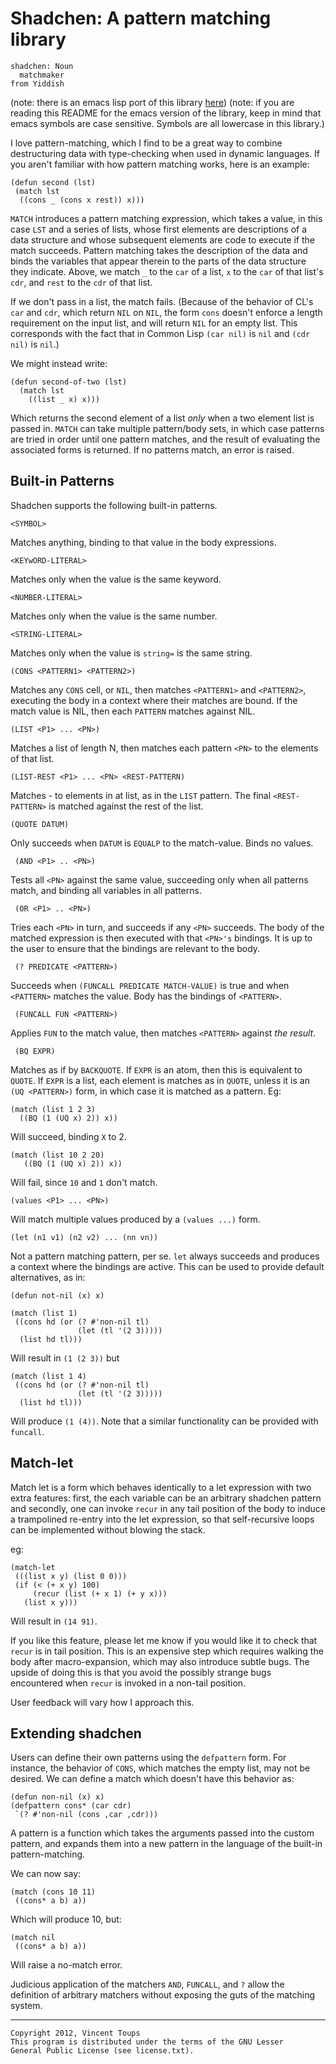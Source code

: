 Shadchen: A pattern matching library
====================================

    shadchen: Noun
      matchmaker
    from Yiddish

(note: there is an emacs lisp port of this library
 [here][shadchen-el])
(note: if you are reading this README for the emacs version of the
 library, keep in mind that emacs symbols are case sensitive.  Symbols
 are all lowercase in this library.)


I love pattern-matching, which I find to be a great way to combine
destructuring data with type-checking when used in dynamic languages.
If you aren't familiar with how pattern matching works, here is an
example:

    (defun second (lst)
     (match lst 
      ((cons _ (cons x rest)) x)))

`MATCH` introduces a pattern matching expression, which takes a value,
in this case `LST` and a series of lists, whose first elements are
descriptions of a data structure and whose subsequent elements are
code to execute if the match succeeds.  Pattern matching takes the
description of the data and binds the variables that appear therein to
the parts of the data structure they indicate.  Above, we match `_` to
the `car` of a list, `x` to the `car` of that list's `cdr`, and `rest`
to the `cdr` of that list.  

If we don't pass in a list, the match fails.  (Because of the behavior
of CL's `car` and `cdr`, which return `NIL` on `NIL`, the form `cons`
doesn't enforce a length requirement on the input list, and will
return `NIL` for an empty list.  This corresponds with the fact that
in Common Lisp `(car nil)` is `nil` and `(cdr nil)` is `nil`.)

We might instead write:

    (defun second-of-two (lst)
      (match lst
        ((list _ x) x)))

Which returns the second element of a list _only_ when a two element
list is passed in.  `MATCH` can take multiple pattern/body sets, in
which case patterns are tried in order until one pattern matches, and
the result of evaluating the associated forms is returned.  If no
patterns match, an error is raised.

Built-in Patterns
-----------------

Shadchen supports the following built-in patterns.

    <SYMBOL>

Matches anything, binding <SYMBOL> to that value in the body
expressions.

    <KEYwORD-LITERAL> 

Matches only when the value is the same keyword.

    <NUMBER-LITERAL>

Matches only when the value is the same number.

    <STRING-LITERAL>

Matches only when the value is `string=` is the same string.	

    (CONS <PATTERN1> <PATTERN2>)

Matches any `CONS` cell, or `NIL`, then matches `<PATTERN1>` and
`<PATTERN2>`, executing the body in a context where their matches are
bound.  If the match value is NIL, then each `PATTERN` matches against
NIL.

    (LIST <P1> ... <PN>)

Matches a list of length N, then matches each pattern `<PN>` to the
elements of that list.

    (LIST-REST <P1> ... <PN> <REST-PATTERN)

Matches <P1> - <PN> to elements in at list, as in the `LIST` pattern.
The final `<REST-PATTERN>` is matched against the rest of the list.

    (QUOTE DATUM)

Only succeeds when `DATUM` is `EQUALP` to the match-value.  Binds no
values.

     (AND <P1> .. <PN>)

Tests all `<PN>` against the same value, succeeding only when all
patterns match, and binding all variables in all patterns.

     (OR <P1> .. <PN>)

Tries each `<PN>` in turn, and succeeds if any `<PN>` succeeds.  The
body of the matched expression is then executed with that `<PN>'s`
bindings.  It is up to the user to ensure that the bindings are
relevant to the body.

     (? PREDICATE <PATTERN>)

Succeeds when `(FUNCALL PREDICATE MATCH-VALUE)` is true and when
`<PATTERN>` matches the value.  Body has the bindings of `<PATTERN>`.  

     (FUNCALL FUN <PATTERN>)

Applies `FUN` to the match value, then matches `<PATTERN>` against _the
result_.

     (BQ EXPR)

Matches as if by `BACKQUOTE`.  If `EXPR` is an atom, then this is
equivalent to `QUOTE`.  If `EXPR` is a list, each element is matches
as in `QUOTE`, unless it is an `(UQ <PATTERN>)` form, in which case it
is matched as a pattern.  Eg:

    (match (list 1 2 3)
      ((BQ (1 (UQ x) 2)) x)) 

Will succeed, binding `X` to 2.  

    (match (list 10 2 20)
       ((BQ (1 (UQ x) 2)) x))

Will fail, since `10` and `1` don't match.

    (values <P1> ... <PN>)

Will match multiple values produced by a `(values ...)` form.

    (let (n1 v1) (n2 v2) ... (nn vn))

Not a pattern matching pattern, per se.  `let` always succeeds and
produces a context where the bindings are active.  This can be used to
provide default alternatives, as in:

    (defun not-nil (x) x)

    (match (list 1) 
     ((cons hd (or (? #'non-nil tl)
                   (let (tl '(2 3)))))
      (list hd tl)))

Will result in `(1 (2 3))` but 

    (match (list 1 4) 
     ((cons hd (or (? #'non-nil tl)
                   (let (tl '(2 3)))))
      (list hd tl)))

Will produce `(1 (4))`.  Note that a similar functionality can be
provided with `funcall`.

Match-let
---------

Match let is a form which behaves identically to a let expression
with two extra features: first, the each variable can be an arbitrary
shadchen pattern and secondly, one can invoke `recur` in any tail
position of the body to induce a trampolined re-entry into the let
expression, so that self-recursive loops can be implemented without
blowing the stack.

eg:

    (match-let 
     (((list x y) (list 0 0)))
     (if (< (+ x y) 100)
         (recur (list (+ x 1) (+ y x)))
       (list x y)))

Will result in `(14 91)`.

If you like this feature, please let me know if you would like it to
check that `recur` is in tail position.  This is an expensive step
which requires walking the body after macro-expansion, which may also
introduce subtle bugs.  The upside of doing this is that you avoid the
possibly strange bugs encountered when `recur` is invoked in a
non-tail position.

User feedback will vary how I approach this. 


Extending shadchen
------------------

Users can define their own patterns using the `defpattern` form.  For
instance, the behavior of `CONS`, which matches the empty list, may
not be desired.  We can define a match which doesn't have this
behavior as:

    (defun non-nil (x) x)
    (defpattern cons* (car cdr)
     `(? #'non-nil (cons ,car ,cdr)))

A pattern is a function which takes the arguments passed into the
custom pattern, and expands them into a new pattern in the language of
the built-in pattern-matching.  

We can now say:

    (match (cons 10 11)
     ((cons* a b) a)) 

Which will produce 10, but:

    (match nil
     ((cons* a b) a))

Will raise a no-match error.  

Judicious application of the matchers `AND`, `FUNCALL`, and `?` allow
the definition of arbitrary matchers without exposing the guts of the
matching system.

* * *

    Copyright 2012, Vincent Toups
    This program is distributed under the terms of the GNU Lesser 
    General Public License (see license.txt).

[shadchen-el]:https://github.com/VincentToups/emacs-utils/blob/master/shadchen.el

